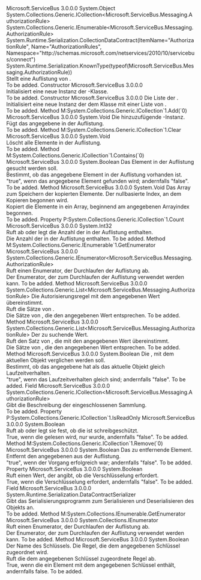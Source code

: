 <Type Name="AuthorizationRules" FullName="Microsoft.ServiceBus.Messaging.AuthorizationRules">
  <TypeSignature Language="C#" Value="public class AuthorizationRules : System.Collections.Generic.ICollection&lt;Microsoft.ServiceBus.Messaging.AuthorizationRule&gt;, System.Collections.Generic.IEnumerable&lt;Microsoft.ServiceBus.Messaging.AuthorizationRule&gt;" />
  <TypeSignature Language="ILAsm" Value=".class public auto ansi beforefieldinit AuthorizationRules extends System.Object implements class System.Collections.Generic.ICollection`1&lt;class Microsoft.ServiceBus.Messaging.AuthorizationRule&gt;, class System.Collections.Generic.IEnumerable`1&lt;class Microsoft.ServiceBus.Messaging.AuthorizationRule&gt;, class System.Collections.IEnumerable" />
  <TypeSignature Language="DocId" Value="T:Microsoft.ServiceBus.Messaging.AuthorizationRules" />
  <TypeSignature Language="VB.NET" Value="Public Class AuthorizationRules&#xA;Implements ICollection(Of AuthorizationRule), IEnumerable(Of AuthorizationRule)" />
  <TypeSignature Language="F#" Value="type AuthorizationRules = class&#xA;    interface ICollection&lt;AuthorizationRule&gt;&#xA;    interface seq&lt;AuthorizationRule&gt;&#xA;    interface IEnumerable" />
  <AssemblyInfo>
    <AssemblyName>Microsoft.ServiceBus</AssemblyName>
    <AssemblyVersion>3.0.0.0</AssemblyVersion>
  </AssemblyInfo>
  <Base>
    <BaseTypeName>System.Object</BaseTypeName>
  </Base>
  <Interfaces>
    <Interface>
      <InterfaceName>System.Collections.Generic.ICollection&lt;Microsoft.ServiceBus.Messaging.AuthorizationRule&gt;</InterfaceName>
    </Interface>
    <Interface>
      <InterfaceName>System.Collections.Generic.IEnumerable&lt;Microsoft.ServiceBus.Messaging.AuthorizationRule&gt;</InterfaceName>
    </Interface>
  </Interfaces>
  <Attributes>
    <Attribute>
      <AttributeName>System.Runtime.Serialization.CollectionDataContract(ItemName="AuthorizationRule", Name="AuthorizationRules", Namespace="http://schemas.microsoft.com/netservices/2010/10/servicebus/connect")</AttributeName>
    </Attribute>
    <Attribute>
      <AttributeName>System.Runtime.Serialization.KnownType(typeof(Microsoft.ServiceBus.Messaging.AuthorizationRule))</AttributeName>
    </Attribute>
  </Attributes>
  <Docs>
    <summary>Stellt eine Auflistung von <see cref="T:Microsoft.ServiceBus.Messaging.AuthorizationRule" />.</summary>
    <remarks>To be added.</remarks>
  </Docs>
  <Members>
    <Member MemberName=".ctor">
      <MemberSignature Language="C#" Value="public AuthorizationRules ();" />
      <MemberSignature Language="ILAsm" Value=".method public hidebysig specialname rtspecialname instance void .ctor() cil managed" />
      <MemberSignature Language="DocId" Value="M:Microsoft.ServiceBus.Messaging.AuthorizationRules.#ctor" />
      <MemberSignature Language="VB.NET" Value="Public Sub New ()" />
      <MemberType>Constructor</MemberType>
      <AssemblyInfo>
        <AssemblyName>Microsoft.ServiceBus</AssemblyName>
        <AssemblyVersion>3.0.0.0</AssemblyVersion>
      </AssemblyInfo>
      <Parameters />
      <Docs>
        <summary>Initialisiert eine neue Instanz der <see cref="T:Microsoft.ServiceBus.Messaging.AuthorizationRules" />-Klasse.</summary>
        <remarks>To be added.</remarks>
      </Docs>
    </Member>
    <Member MemberName=".ctor">
      <MemberSignature Language="C#" Value="public AuthorizationRules (System.Collections.Generic.IEnumerable&lt;Microsoft.ServiceBus.Messaging.AuthorizationRule&gt; enumerable);" />
      <MemberSignature Language="ILAsm" Value=".method public hidebysig specialname rtspecialname instance void .ctor(class System.Collections.Generic.IEnumerable`1&lt;class Microsoft.ServiceBus.Messaging.AuthorizationRule&gt; enumerable) cil managed" />
      <MemberSignature Language="DocId" Value="M:Microsoft.ServiceBus.Messaging.AuthorizationRules.#ctor(System.Collections.Generic.IEnumerable{Microsoft.ServiceBus.Messaging.AuthorizationRule})" />
      <MemberSignature Language="VB.NET" Value="Public Sub New (enumerable As IEnumerable(Of AuthorizationRule))" />
      <MemberSignature Language="F#" Value="new Microsoft.ServiceBus.Messaging.AuthorizationRules : seq&lt;Microsoft.ServiceBus.Messaging.AuthorizationRule&gt; -&gt; Microsoft.ServiceBus.Messaging.AuthorizationRules" Usage="new Microsoft.ServiceBus.Messaging.AuthorizationRules enumerable" />
      <MemberType>Constructor</MemberType>
      <AssemblyInfo>
        <AssemblyName>Microsoft.ServiceBus</AssemblyName>
        <AssemblyVersion>3.0.0.0</AssemblyVersion>
      </AssemblyInfo>
      <Parameters>
        <Parameter Name="enumerable" Type="System.Collections.Generic.IEnumerable&lt;Microsoft.ServiceBus.Messaging.AuthorizationRule&gt;" />
      </Parameters>
      <Docs>
        <param name="enumerable">Die Liste der <see cref="T:Microsoft.ServiceBus.Messaging.AuthorizationRule" />.</param>
        <summary>Initialisiert eine neue Instanz der dem <see cref="T:Microsoft.ServiceBus.Messaging.AuthorizationRules" /> Klasse mit einer Liste von <see cref="T:Microsoft.ServiceBus.Messaging.AuthorizationRule" />.</summary>
        <remarks>To be added.</remarks>
      </Docs>
    </Member>
    <Member MemberName="Add">
      <MemberSignature Language="C#" Value="public void Add (Microsoft.ServiceBus.Messaging.AuthorizationRule item);" />
      <MemberSignature Language="ILAsm" Value=".method public hidebysig newslot virtual instance void Add(class Microsoft.ServiceBus.Messaging.AuthorizationRule item) cil managed" />
      <MemberSignature Language="DocId" Value="M:Microsoft.ServiceBus.Messaging.AuthorizationRules.Add(Microsoft.ServiceBus.Messaging.AuthorizationRule)" />
      <MemberSignature Language="VB.NET" Value="Public Sub Add (item As AuthorizationRule)" />
      <MemberSignature Language="F#" Value="abstract member Add : Microsoft.ServiceBus.Messaging.AuthorizationRule -&gt; unit&#xA;override this.Add : Microsoft.ServiceBus.Messaging.AuthorizationRule -&gt; unit" Usage="authorizationRules.Add item" />
      <MemberType>Method</MemberType>
      <Implements>
        <InterfaceMember>M:System.Collections.Generic.ICollection`1.Add(`0)</InterfaceMember>
      </Implements>
      <AssemblyInfo>
        <AssemblyName>Microsoft.ServiceBus</AssemblyName>
        <AssemblyVersion>3.0.0.0</AssemblyVersion>
      </AssemblyInfo>
      <ReturnValue>
        <ReturnType>System.Void</ReturnType>
      </ReturnValue>
      <Parameters>
        <Parameter Name="item" Type="Microsoft.ServiceBus.Messaging.AuthorizationRule" />
      </Parameters>
      <Docs>
        <param name="item">Die hinzuzufügende <see cref="T:Microsoft.ServiceBus.Messaging.AuthorizationRule" />-Instanz.</param>
        <summary>Fügt das angegebene <see cref="T:Microsoft.ServiceBus.Messaging.AuthorizationRule" /> in der Auflistung.</summary>
        <remarks>To be added.</remarks>
      </Docs>
    </Member>
    <Member MemberName="Clear">
      <MemberSignature Language="C#" Value="public void Clear ();" />
      <MemberSignature Language="ILAsm" Value=".method public hidebysig newslot virtual instance void Clear() cil managed" />
      <MemberSignature Language="DocId" Value="M:Microsoft.ServiceBus.Messaging.AuthorizationRules.Clear" />
      <MemberSignature Language="VB.NET" Value="Public Sub Clear ()" />
      <MemberSignature Language="F#" Value="abstract member Clear : unit -&gt; unit&#xA;override this.Clear : unit -&gt; unit" Usage="authorizationRules.Clear " />
      <MemberType>Method</MemberType>
      <Implements>
        <InterfaceMember>M:System.Collections.Generic.ICollection`1.Clear</InterfaceMember>
      </Implements>
      <AssemblyInfo>
        <AssemblyName>Microsoft.ServiceBus</AssemblyName>
        <AssemblyVersion>3.0.0.0</AssemblyVersion>
      </AssemblyInfo>
      <ReturnValue>
        <ReturnType>System.Void</ReturnType>
      </ReturnValue>
      <Parameters />
      <Docs>
        <summary>Löscht alle Elemente in der Auflistung.</summary>
        <remarks>To be added.</remarks>
      </Docs>
    </Member>
    <Member MemberName="Contains">
      <MemberSignature Language="C#" Value="public bool Contains (Microsoft.ServiceBus.Messaging.AuthorizationRule item);" />
      <MemberSignature Language="ILAsm" Value=".method public hidebysig newslot virtual instance bool Contains(class Microsoft.ServiceBus.Messaging.AuthorizationRule item) cil managed" />
      <MemberSignature Language="DocId" Value="M:Microsoft.ServiceBus.Messaging.AuthorizationRules.Contains(Microsoft.ServiceBus.Messaging.AuthorizationRule)" />
      <MemberSignature Language="VB.NET" Value="Public Function Contains (item As AuthorizationRule) As Boolean" />
      <MemberSignature Language="F#" Value="abstract member Contains : Microsoft.ServiceBus.Messaging.AuthorizationRule -&gt; bool&#xA;override this.Contains : Microsoft.ServiceBus.Messaging.AuthorizationRule -&gt; bool" Usage="authorizationRules.Contains item" />
      <MemberType>Method</MemberType>
      <Implements>
        <InterfaceMember>M:System.Collections.Generic.ICollection`1.Contains(`0)</InterfaceMember>
      </Implements>
      <AssemblyInfo>
        <AssemblyName>Microsoft.ServiceBus</AssemblyName>
        <AssemblyVersion>3.0.0.0</AssemblyVersion>
      </AssemblyInfo>
      <ReturnValue>
        <ReturnType>System.Boolean</ReturnType>
      </ReturnValue>
      <Parameters>
        <Parameter Name="item" Type="Microsoft.ServiceBus.Messaging.AuthorizationRule" />
      </Parameters>
      <Docs>
        <param name="item">Das Element in der Auflistung gesucht werden soll.</param>
        <summary>Bestimmt, ob das angegebene Element in der Auflistung vorhanden ist.</summary>
        <returns>"true", wenn das angegebene Element gefunden wird; andernfalls "false".</returns>
        <remarks>To be added.</remarks>
      </Docs>
    </Member>
    <Member MemberName="CopyTo">
      <MemberSignature Language="C#" Value="public void CopyTo (Microsoft.ServiceBus.Messaging.AuthorizationRule[] array, int arrayIndex);" />
      <MemberSignature Language="ILAsm" Value=".method public hidebysig newslot virtual instance void CopyTo(class Microsoft.ServiceBus.Messaging.AuthorizationRule[] array, int32 arrayIndex) cil managed" />
      <MemberSignature Language="DocId" Value="M:Microsoft.ServiceBus.Messaging.AuthorizationRules.CopyTo(Microsoft.ServiceBus.Messaging.AuthorizationRule[],System.Int32)" />
      <MemberSignature Language="VB.NET" Value="Public Sub CopyTo (array As AuthorizationRule(), arrayIndex As Integer)" />
      <MemberSignature Language="F#" Value="abstract member CopyTo : Microsoft.ServiceBus.Messaging.AuthorizationRule[] * int -&gt; unit&#xA;override this.CopyTo : Microsoft.ServiceBus.Messaging.AuthorizationRule[] * int -&gt; unit" Usage="authorizationRules.CopyTo (array, arrayIndex)" />
      <MemberType>Method</MemberType>
      <AssemblyInfo>
        <AssemblyName>Microsoft.ServiceBus</AssemblyName>
        <AssemblyVersion>3.0.0.0</AssemblyVersion>
      </AssemblyInfo>
      <ReturnValue>
        <ReturnType>System.Void</ReturnType>
      </ReturnValue>
      <Parameters>
        <Parameter Name="array" Type="Microsoft.ServiceBus.Messaging.AuthorizationRule[]" />
        <Parameter Name="arrayIndex" Type="System.Int32" />
      </Parameters>
      <Docs>
        <param name="array">Das Array zum Speichern der kopierten Elemente.</param>
        <param name="arrayIndex">Der nullbasierte Index, an dem Kopieren begonnen wird.</param>
        <summary>Kopiert die Elemente in ein Array, beginnend am angegebenen Arrayindex begonnen.</summary>
        <remarks>To be added.</remarks>
      </Docs>
    </Member>
    <Member MemberName="Count">
      <MemberSignature Language="C#" Value="public int Count { get; }" />
      <MemberSignature Language="ILAsm" Value=".property instance int32 Count" />
      <MemberSignature Language="DocId" Value="P:Microsoft.ServiceBus.Messaging.AuthorizationRules.Count" />
      <MemberSignature Language="VB.NET" Value="Public ReadOnly Property Count As Integer" />
      <MemberSignature Language="F#" Value="member this.Count : int" Usage="Microsoft.ServiceBus.Messaging.AuthorizationRules.Count" />
      <MemberType>Property</MemberType>
      <Implements>
        <InterfaceMember>P:System.Collections.Generic.ICollection`1.Count</InterfaceMember>
      </Implements>
      <AssemblyInfo>
        <AssemblyName>Microsoft.ServiceBus</AssemblyName>
        <AssemblyVersion>3.0.0.0</AssemblyVersion>
      </AssemblyInfo>
      <ReturnValue>
        <ReturnType>System.Int32</ReturnType>
      </ReturnValue>
      <Docs>
        <summary>Ruft ab oder legt die Anzahl der <see cref="T:Microsoft.ServiceBus.Messaging.AuthorizationRule" /> in der Auflistung enthalten.</summary>
        <value>Die Anzahl der <see cref="T:Microsoft.ServiceBus.Messaging.AuthorizationRule" /> in der Auflistung enthalten.</value>
        <remarks>To be added.</remarks>
      </Docs>
    </Member>
    <Member MemberName="GetEnumerator">
      <MemberSignature Language="C#" Value="public System.Collections.Generic.IEnumerator&lt;Microsoft.ServiceBus.Messaging.AuthorizationRule&gt; GetEnumerator ();" />
      <MemberSignature Language="ILAsm" Value=".method public hidebysig newslot virtual instance class System.Collections.Generic.IEnumerator`1&lt;class Microsoft.ServiceBus.Messaging.AuthorizationRule&gt; GetEnumerator() cil managed" />
      <MemberSignature Language="DocId" Value="M:Microsoft.ServiceBus.Messaging.AuthorizationRules.GetEnumerator" />
      <MemberSignature Language="VB.NET" Value="Public Function GetEnumerator () As IEnumerator(Of AuthorizationRule)" />
      <MemberSignature Language="F#" Value="abstract member GetEnumerator : unit -&gt; System.Collections.Generic.IEnumerator&lt;Microsoft.ServiceBus.Messaging.AuthorizationRule&gt;&#xA;override this.GetEnumerator : unit -&gt; System.Collections.Generic.IEnumerator&lt;Microsoft.ServiceBus.Messaging.AuthorizationRule&gt;" Usage="authorizationRules.GetEnumerator " />
      <MemberType>Method</MemberType>
      <Implements>
        <InterfaceMember>M:System.Collections.Generic.IEnumerable`1.GetEnumerator</InterfaceMember>
      </Implements>
      <AssemblyInfo>
        <AssemblyName>Microsoft.ServiceBus</AssemblyName>
        <AssemblyVersion>3.0.0.0</AssemblyVersion>
      </AssemblyInfo>
      <ReturnValue>
        <ReturnType>System.Collections.Generic.IEnumerator&lt;Microsoft.ServiceBus.Messaging.AuthorizationRule&gt;</ReturnType>
      </ReturnValue>
      <Parameters />
      <Docs>
        <summary>Ruft einen Enumerator, der Durchlaufen der Auflistung ab.</summary>
        <returns>Der Enumerator, der zum Durchlaufen der Auflistung verwendet werden kann.</returns>
        <remarks>To be added.</remarks>
      </Docs>
    </Member>
    <Member MemberName="GetRules">
      <MemberSignature Language="C#" Value="public System.Collections.Generic.List&lt;Microsoft.ServiceBus.Messaging.AuthorizationRule&gt; GetRules (Predicate&lt;Microsoft.ServiceBus.Messaging.AuthorizationRule&gt; match);" />
      <MemberSignature Language="ILAsm" Value=".method public hidebysig instance class System.Collections.Generic.List`1&lt;class Microsoft.ServiceBus.Messaging.AuthorizationRule&gt; GetRules(class System.Predicate`1&lt;class Microsoft.ServiceBus.Messaging.AuthorizationRule&gt; match) cil managed" />
      <MemberSignature Language="DocId" Value="M:Microsoft.ServiceBus.Messaging.AuthorizationRules.GetRules(System.Predicate{Microsoft.ServiceBus.Messaging.AuthorizationRule})" />
      <MemberSignature Language="VB.NET" Value="Public Function GetRules (match As Predicate(Of AuthorizationRule)) As List(Of AuthorizationRule)" />
      <MemberSignature Language="F#" Value="member this.GetRules : Predicate&lt;Microsoft.ServiceBus.Messaging.AuthorizationRule&gt; -&gt; System.Collections.Generic.List&lt;Microsoft.ServiceBus.Messaging.AuthorizationRule&gt;" Usage="authorizationRules.GetRules match" />
      <MemberType>Method</MemberType>
      <AssemblyInfo>
        <AssemblyName>Microsoft.ServiceBus</AssemblyName>
        <AssemblyVersion>3.0.0.0</AssemblyVersion>
      </AssemblyInfo>
      <ReturnValue>
        <ReturnType>System.Collections.Generic.List&lt;Microsoft.ServiceBus.Messaging.AuthorizationRule&gt;</ReturnType>
      </ReturnValue>
      <Parameters>
        <Parameter Name="match" Type="System.Predicate&lt;Microsoft.ServiceBus.Messaging.AuthorizationRule&gt;" />
      </Parameters>
      <Docs>
        <param name="match">Die Autorisierungsregel mit dem angegebenen Wert übereinstimmt.</param>
        <summary>Ruft die Sätze von <see cref="T:Microsoft.ServiceBus.Messaging.AuthorizationRule" />.</summary>
        <returns>Die Sätze von <see cref="T:Microsoft.ServiceBus.Messaging.AuthorizationRule" /> , die den angegebenen Wert entsprechen.</returns>
        <remarks>To be added.</remarks>
      </Docs>
    </Member>
    <Member MemberName="GetRules">
      <MemberSignature Language="C#" Value="public System.Collections.Generic.List&lt;Microsoft.ServiceBus.Messaging.AuthorizationRule&gt; GetRules (string claimValue);" />
      <MemberSignature Language="ILAsm" Value=".method public hidebysig instance class System.Collections.Generic.List`1&lt;class Microsoft.ServiceBus.Messaging.AuthorizationRule&gt; GetRules(string claimValue) cil managed" />
      <MemberSignature Language="DocId" Value="M:Microsoft.ServiceBus.Messaging.AuthorizationRules.GetRules(System.String)" />
      <MemberSignature Language="VB.NET" Value="Public Function GetRules (claimValue As String) As List(Of AuthorizationRule)" />
      <MemberSignature Language="F#" Value="member this.GetRules : string -&gt; System.Collections.Generic.List&lt;Microsoft.ServiceBus.Messaging.AuthorizationRule&gt;" Usage="authorizationRules.GetRules claimValue" />
      <MemberType>Method</MemberType>
      <AssemblyInfo>
        <AssemblyName>Microsoft.ServiceBus</AssemblyName>
        <AssemblyVersion>3.0.0.0</AssemblyVersion>
      </AssemblyInfo>
      <ReturnValue>
        <ReturnType>System.Collections.Generic.List&lt;Microsoft.ServiceBus.Messaging.AuthorizationRule&gt;</ReturnType>
      </ReturnValue>
      <Parameters>
        <Parameter Name="claimValue" Type="System.String" />
      </Parameters>
      <Docs>
        <param name="claimValue">Der zu suchende Wert.</param>
        <summary>Ruft den Satz von <see cref="T:Microsoft.ServiceBus.Messaging.AuthorizationRule" /> , die mit den angegebenen Wert übereinstimmt.</summary>
        <returns>Die Sätze von <see cref="T:Microsoft.ServiceBus.Messaging.AuthorizationRule" /> , die den angegebenen Wert entsprechen.</returns>
        <remarks>To be added.</remarks>
      </Docs>
    </Member>
    <Member MemberName="HasEqualRuntimeBehavior">
      <MemberSignature Language="C#" Value="public bool HasEqualRuntimeBehavior (Microsoft.ServiceBus.Messaging.AuthorizationRules comparand);" />
      <MemberSignature Language="ILAsm" Value=".method public hidebysig instance bool HasEqualRuntimeBehavior(class Microsoft.ServiceBus.Messaging.AuthorizationRules comparand) cil managed" />
      <MemberSignature Language="DocId" Value="M:Microsoft.ServiceBus.Messaging.AuthorizationRules.HasEqualRuntimeBehavior(Microsoft.ServiceBus.Messaging.AuthorizationRules)" />
      <MemberSignature Language="VB.NET" Value="Public Function HasEqualRuntimeBehavior (comparand As AuthorizationRules) As Boolean" />
      <MemberSignature Language="F#" Value="member this.HasEqualRuntimeBehavior : Microsoft.ServiceBus.Messaging.AuthorizationRules -&gt; bool" Usage="authorizationRules.HasEqualRuntimeBehavior comparand" />
      <MemberType>Method</MemberType>
      <AssemblyInfo>
        <AssemblyName>Microsoft.ServiceBus</AssemblyName>
        <AssemblyVersion>3.0.0.0</AssemblyVersion>
      </AssemblyInfo>
      <ReturnValue>
        <ReturnType>System.Boolean</ReturnType>
      </ReturnValue>
      <Parameters>
        <Parameter Name="comparand" Type="Microsoft.ServiceBus.Messaging.AuthorizationRules" />
      </Parameters>
      <Docs>
        <param name="comparand">Die <see cref="T:Microsoft.ServiceBus.Messaging.AuthorizationRules" /> , mit dem aktuellen Objekt verglichen werden soll.</param>
        <summary>Bestimmt, ob das angegebene <see cref="T:Microsoft.ServiceBus.Messaging.AuthorizationRules" /> hat als das aktuelle Objekt gleich Laufzeitverhalten.</summary>
        <returns>"true", wenn das Laufzeitverhalten gleich sind; andernfalls "false".</returns>
        <remarks>To be added.</remarks>
      </Docs>
    </Member>
    <Member MemberName="innerCollection">
      <MemberSignature Language="C#" Value="public readonly System.Collections.Generic.ICollection&lt;Microsoft.ServiceBus.Messaging.AuthorizationRule&gt; innerCollection;" />
      <MemberSignature Language="ILAsm" Value=".field public initonly class System.Collections.Generic.ICollection`1&lt;class Microsoft.ServiceBus.Messaging.AuthorizationRule&gt; innerCollection" />
      <MemberSignature Language="DocId" Value="F:Microsoft.ServiceBus.Messaging.AuthorizationRules.innerCollection" />
      <MemberSignature Language="VB.NET" Value="Public ReadOnly innerCollection As ICollection(Of AuthorizationRule) " />
      <MemberSignature Language="F#" Value="val mutable innerCollection : System.Collections.Generic.ICollection&lt;Microsoft.ServiceBus.Messaging.AuthorizationRule&gt;" Usage="Microsoft.ServiceBus.Messaging.AuthorizationRules.innerCollection" />
      <MemberType>Field</MemberType>
      <AssemblyInfo>
        <AssemblyName>Microsoft.ServiceBus</AssemblyName>
        <AssemblyVersion>3.0.0.0</AssemblyVersion>
      </AssemblyInfo>
      <ReturnValue>
        <ReturnType>System.Collections.Generic.ICollection&lt;Microsoft.ServiceBus.Messaging.AuthorizationRule&gt;</ReturnType>
      </ReturnValue>
      <Docs>
        <summary>Gibt die Beschreibung der eingeschlossenen Sammlung.</summary>
        <remarks>To be added.</remarks>
      </Docs>
    </Member>
    <Member MemberName="IsReadOnly">
      <MemberSignature Language="C#" Value="public bool IsReadOnly { get; }" />
      <MemberSignature Language="ILAsm" Value=".property instance bool IsReadOnly" />
      <MemberSignature Language="DocId" Value="P:Microsoft.ServiceBus.Messaging.AuthorizationRules.IsReadOnly" />
      <MemberSignature Language="VB.NET" Value="Public ReadOnly Property IsReadOnly As Boolean" />
      <MemberSignature Language="F#" Value="member this.IsReadOnly : bool" Usage="Microsoft.ServiceBus.Messaging.AuthorizationRules.IsReadOnly" />
      <MemberType>Property</MemberType>
      <Implements>
        <InterfaceMember>P:System.Collections.Generic.ICollection`1.IsReadOnly</InterfaceMember>
      </Implements>
      <AssemblyInfo>
        <AssemblyName>Microsoft.ServiceBus</AssemblyName>
        <AssemblyVersion>3.0.0.0</AssemblyVersion>
      </AssemblyInfo>
      <ReturnValue>
        <ReturnType>System.Boolean</ReturnType>
      </ReturnValue>
      <Docs>
        <summary>Ruft ab oder legt sie fest, ob die <see cref="T:Microsoft.ServiceBus.Messaging.AuthorizationRules" /> ist schreibgeschützt.</summary>
        <value>True, wenn die <see cref="T:Microsoft.ServiceBus.Messaging.AuthorizationRules" /> gelesen wird, nur wurde, andernfalls "false".</value>
        <remarks>To be added.</remarks>
      </Docs>
    </Member>
    <Member MemberName="Remove">
      <MemberSignature Language="C#" Value="public bool Remove (Microsoft.ServiceBus.Messaging.AuthorizationRule item);" />
      <MemberSignature Language="ILAsm" Value=".method public hidebysig newslot virtual instance bool Remove(class Microsoft.ServiceBus.Messaging.AuthorizationRule item) cil managed" />
      <MemberSignature Language="DocId" Value="M:Microsoft.ServiceBus.Messaging.AuthorizationRules.Remove(Microsoft.ServiceBus.Messaging.AuthorizationRule)" />
      <MemberSignature Language="VB.NET" Value="Public Function Remove (item As AuthorizationRule) As Boolean" />
      <MemberSignature Language="F#" Value="abstract member Remove : Microsoft.ServiceBus.Messaging.AuthorizationRule -&gt; bool&#xA;override this.Remove : Microsoft.ServiceBus.Messaging.AuthorizationRule -&gt; bool" Usage="authorizationRules.Remove item" />
      <MemberType>Method</MemberType>
      <Implements>
        <InterfaceMember>M:System.Collections.Generic.ICollection`1.Remove(`0)</InterfaceMember>
      </Implements>
      <AssemblyInfo>
        <AssemblyName>Microsoft.ServiceBus</AssemblyName>
        <AssemblyVersion>3.0.0.0</AssemblyVersion>
      </AssemblyInfo>
      <ReturnValue>
        <ReturnType>System.Boolean</ReturnType>
      </ReturnValue>
      <Parameters>
        <Parameter Name="item" Type="Microsoft.ServiceBus.Messaging.AuthorizationRule" />
      </Parameters>
      <Docs>
        <param name="item">Das zu entfernende Element.</param>
        <summary>Entfernt den angegebenen <see cref="T:Microsoft.ServiceBus.Messaging.AuthorizationRule" /> aus der Auflistung.</summary>
        <returns>"true", wenn der Vorgang erfolgreich war; andernfalls "false".</returns>
        <remarks>To be added.</remarks>
      </Docs>
    </Member>
    <Member MemberName="RequiresEncryption">
      <MemberSignature Language="C#" Value="public bool RequiresEncryption { get; }" />
      <MemberSignature Language="ILAsm" Value=".property instance bool RequiresEncryption" />
      <MemberSignature Language="DocId" Value="P:Microsoft.ServiceBus.Messaging.AuthorizationRules.RequiresEncryption" />
      <MemberSignature Language="VB.NET" Value="Public ReadOnly Property RequiresEncryption As Boolean" />
      <MemberSignature Language="F#" Value="member this.RequiresEncryption : bool" Usage="Microsoft.ServiceBus.Messaging.AuthorizationRules.RequiresEncryption" />
      <MemberType>Property</MemberType>
      <AssemblyInfo>
        <AssemblyName>Microsoft.ServiceBus</AssemblyName>
        <AssemblyVersion>3.0.0.0</AssemblyVersion>
      </AssemblyInfo>
      <ReturnValue>
        <ReturnType>System.Boolean</ReturnType>
      </ReturnValue>
      <Docs>
        <summary>Ruft einen Wert, der angibt, ob die <see cref="T:Microsoft.ServiceBus.Messaging.AuthorizationRules" /> Verschlüsselung erfordert.</summary>
        <value>True, wenn die <see cref="T:Microsoft.ServiceBus.Messaging.AuthorizationRules" /> Verschlüsselung erfordert, andernfalls "false".</value>
        <remarks>To be added.</remarks>
      </Docs>
    </Member>
    <Member MemberName="Serializer">
      <MemberSignature Language="C#" Value="public static readonly System.Runtime.Serialization.DataContractSerializer Serializer;" />
      <MemberSignature Language="ILAsm" Value=".field public static initonly class System.Runtime.Serialization.DataContractSerializer Serializer" />
      <MemberSignature Language="DocId" Value="F:Microsoft.ServiceBus.Messaging.AuthorizationRules.Serializer" />
      <MemberSignature Language="VB.NET" Value="Public Shared ReadOnly Serializer As DataContractSerializer " />
      <MemberSignature Language="F#" Value=" staticval mutable Serializer : System.Runtime.Serialization.DataContractSerializer" Usage="Microsoft.ServiceBus.Messaging.AuthorizationRules.Serializer" />
      <MemberType>Field</MemberType>
      <AssemblyInfo>
        <AssemblyName>Microsoft.ServiceBus</AssemblyName>
        <AssemblyVersion>3.0.0.0</AssemblyVersion>
      </AssemblyInfo>
      <ReturnValue>
        <ReturnType>System.Runtime.Serialization.DataContractSerializer</ReturnType>
      </ReturnValue>
      <Docs>
        <summary>Gibt das Serialisierungsprogramm zum Serialisieren und Deserialisieren des Objekts an.</summary>
        <remarks>To be added.</remarks>
      </Docs>
    </Member>
    <Member MemberName="System.Collections.IEnumerable.GetEnumerator">
      <MemberSignature Language="C#" Value="System.Collections.IEnumerator IEnumerable.GetEnumerator ();" />
      <MemberSignature Language="ILAsm" Value=".method hidebysig newslot virtual instance class System.Collections.IEnumerator System.Collections.IEnumerable.GetEnumerator() cil managed" />
      <MemberSignature Language="DocId" Value="M:Microsoft.ServiceBus.Messaging.AuthorizationRules.System#Collections#IEnumerable#GetEnumerator" />
      <MemberSignature Language="VB.NET" Value="Function GetEnumerator () As IEnumerator Implements IEnumerable.GetEnumerator" />
      <MemberType>Method</MemberType>
      <Implements>
        <InterfaceMember>M:System.Collections.IEnumerable.GetEnumerator</InterfaceMember>
      </Implements>
      <AssemblyInfo>
        <AssemblyName>Microsoft.ServiceBus</AssemblyName>
        <AssemblyVersion>3.0.0.0</AssemblyVersion>
      </AssemblyInfo>
      <ReturnValue>
        <ReturnType>System.Collections.IEnumerator</ReturnType>
      </ReturnValue>
      <Parameters />
      <Docs>
        <summary>Ruft einen Enumerator, der Durchlaufen der Auflistung ab.</summary>
        <returns>Der Enumerator, der zum Durchlaufen der Auflistung verwendet werden kann.</returns>
        <remarks>To be added.</remarks>
      </Docs>
    </Member>
    <Member MemberName="TryGetSharedAccessAuthorizationRule">
      <MemberSignature Language="C#" Value="public bool TryGetSharedAccessAuthorizationRule (string keyName, out Microsoft.ServiceBus.Messaging.SharedAccessAuthorizationRule rule);" />
      <MemberSignature Language="ILAsm" Value=".method public hidebysig instance bool TryGetSharedAccessAuthorizationRule(string keyName, [out] class Microsoft.ServiceBus.Messaging.SharedAccessAuthorizationRule&amp; rule) cil managed" />
      <MemberSignature Language="DocId" Value="M:Microsoft.ServiceBus.Messaging.AuthorizationRules.TryGetSharedAccessAuthorizationRule(System.String,Microsoft.ServiceBus.Messaging.SharedAccessAuthorizationRule@)" />
      <MemberSignature Language="VB.NET" Value="Public Function TryGetSharedAccessAuthorizationRule (keyName As String, ByRef rule As SharedAccessAuthorizationRule) As Boolean" />
      <MemberSignature Language="F#" Value="member this.TryGetSharedAccessAuthorizationRule : string *  -&gt; bool" Usage="authorizationRules.TryGetSharedAccessAuthorizationRule (keyName, rule)" />
      <MemberType>Method</MemberType>
      <AssemblyInfo>
        <AssemblyName>Microsoft.ServiceBus</AssemblyName>
        <AssemblyVersion>3.0.0.0</AssemblyVersion>
      </AssemblyInfo>
      <ReturnValue>
        <ReturnType>System.Boolean</ReturnType>
      </ReturnValue>
      <Parameters>
        <Parameter Name="keyName" Type="System.String" />
        <Parameter Name="rule" Type="Microsoft.ServiceBus.Messaging.SharedAccessAuthorizationRule&amp;" RefType="out" />
      </Parameters>
      <Docs>
        <param name="keyName">Der Name des Schlüssels.</param>
        <param name="rule">Die Regel, die dem angegebenen Schlüssel zugeordnet wird.</param>
        <summary>Ruft die dem angegebenen Schlüssel zugeordnete Regel ab.</summary>
        <returns>True, wenn die <see cref="T:Microsoft.ServiceBus.Messaging.AuthorizationRules" /> ein Element mit dem angegebenen Schlüssel enthält, andernfalls false.</returns>
        <remarks>To be added.</remarks>
      </Docs>
    </Member>
  </Members>
</Type>